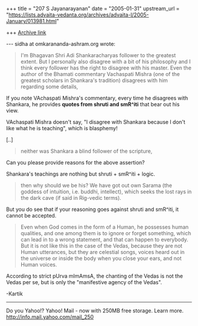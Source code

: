 +++
title = "207 S Jayanarayanan"
date = "2005-01-31"
upstream_url = "https://lists.advaita-vedanta.org/archives/advaita-l/2005-January/013981.html"

+++
[Archive link](https://lists.advaita-vedanta.org/archives/advaita-l/2005-January/013981.html)

--- sidha at omkarananda-ashram.org wrote:

> I'm Bhagavan Shri Adi Shankaracharyas follower to the greatest
> extent. But I
> personally also disagree with a bit of his philosophy and I think
> every
> follower has the right to disagree with his master. Even the author
> of the
> Bhamati commentary Vachaspati Mishra (one of the greatest scholars in
> Shankara's tradition) disagrees with him regarding some details, 

If you note VAchaspati Mishra's commentary, every time he disagrees
with Shankara, he provides **quotes from shruti and smR^iti** that bear
out his view. 

VAchaspati Mishra doesn't say, "I disagree with Shankara because I
don't like what he is teaching", which is blasphemy!

[..]

> neither was Shankara a blind
> follower of
> the scripture,

Can you please provide reasons for the above assertion?

Shankara's teachings are nothing but shruti + smR^iti + logic.

> then why should we be his? We have got out own Sarama
> (the
> goddess of intuition, i.e. buddhi, intellect), which seeks the lost
> rays in
> the dark cave (if said in Rig-vedic terms).

But you do see that if your reasoning goes against shruti and smR^iti,
it cannot be accepted.

> Even when God comes in
> the form
> of a Human, he possesses human qualities, and one among them is to
> ignore or
> forget something, which can lead in to a wrong statement, and that
> can
> happen to everybody. But it is not like this in the case of the
> Vedas,
> because they are not Human utterances, but they are celestial songs,
> voices
> heard out in the universe or inside the body when you close your
> ears, and
> not Human voices.

According to strict pUrva mImAmsA, the chanting of the Vedas is not the
Vedas per se, but is only the "manifestive agency of the Vedas".

-Kartik



__________________________________ 
Do you Yahoo!? 
Yahoo! Mail - now with 250MB free storage. Learn more.
http://info.mail.yahoo.com/mail_250

